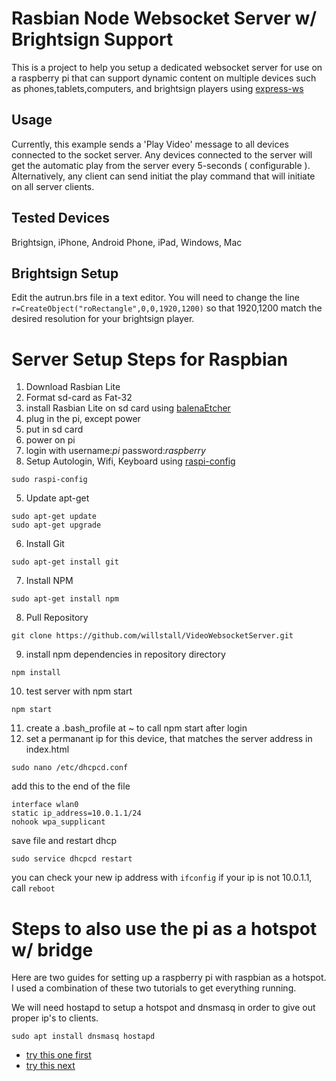 # Rasbian Node Websocket Server w/ Brightsign Support
This is a project to help you setup a dedicated websocket server for use on a raspberry pi that can support dynamic content on multiple devices such as phones,tablets,computers, and brightsign players using [express-ws](https://github.com/HenningM/express-ws)

## Usage
Currently, this example sends a 'Play Video' message to all devices connected to the socket server. Any devices connected to the server will get the automatic play from the server every 5-seconds ( configurable ). Alternatively, any client can send initiat the play command that will initiate on all server clients.

## Tested Devices
Brightsign, iPhone, Android Phone, iPad, Windows, Mac

## Brightsign Setup
Edit the autrun.brs file in a text editor. You will need to change the line ```r=CreateObject("roRectangle",0,0,1920,1200)``` so that 1920,1200 match the desired resolution for your brightsign player.

# Server Setup Steps for Raspbian
1) Download Rasbian Lite
1) Format sd-card as Fat-32
1) install Rasbian Lite on sd card using [balenaEtcher](https://www.balena.io/etcher/)
1) plug in the pi, except power
1) put in sd card
1) power on pi
1) login with username:*pi* password:*raspberry*
1) Setup Autologin, Wifi, Keyboard using [raspi-config](https://www.raspberrypi.org/documentation/configuration/raspi-config.md) 
```
sudo raspi-config
```
5) Update apt-get
```
sudo apt-get update
sudo apt-get upgrade
```
6) Install Git
```
sudo apt-get install git
```
7) Install NPM
```
sudo apt-get install npm
```
8) Pull Repository
```
git clone https://github.com/willstall/VideoWebsocketServer.git
```
9) install npm dependencies in repository directory
```
npm install
```
10) test server with npm start
```
npm start
```
11) create a .bash_profile at ~ to call npm start after login
12) set a permanant ip for this device, that matches the server address in index.html
```
sudo nano /etc/dhcpcd.conf
```
add this to the end of the file
```
interface wlan0
static ip_address=10.0.1.1/24
nohook wpa_supplicant
```
save file and restart dhcp
```
sudo service dhcpcd restart
```
you can check your new ip address with ```ifconfig```
if your ip is not 10.0.1.1, call ```reboot```

# Steps to also use the pi as a hotspot w/ bridge
Here are two guides for setting up a raspberry pi with raspbian as a hotspot. I used a combination of these two tutorials to get everything running.

We will need hostapd to setup a hotspot and dnsmasq in order to give out proper ip's to clients.
```
sudo apt install dnsmasq hostapd
```

- [try this one first](https://www.raspberrypi.org/documentation/configuration/wireless/access-point.md)
- [try this next](https://thepi.io/how-to-use-your-raspberry-pi-as-a-wireless-access-point/)
